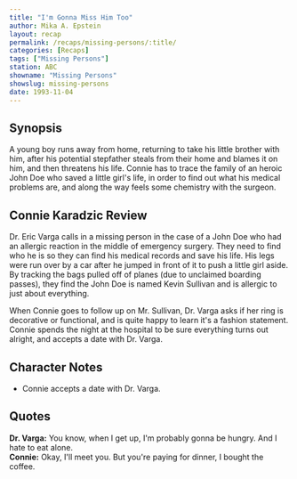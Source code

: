 ```yaml
---
title: "I'm Gonna Miss Him Too"
author: Mika A. Epstein
layout: recap
permalink: /recaps/missing-persons/:title/
categories: [Recaps]
tags: ["Missing Persons"]
station: ABC
showname: "Missing Persons"
showslug: missing-persons
date: 1993-11-04
---
```

  
## Synopsis

A young boy runs away from home, returning to take his little brother with him, after his potential stepfather steals from their home and blames it on him, and then threatens his life. Connie has to trace the family of an heroic John Doe who saved a little girl's life, in order to find out what his medical problems are, and along the way feels some chemistry with the surgeon.

## Connie Karadzic Review

Dr. Eric Varga calls in a missing person in the case of a John Doe who had an allergic reaction in the middle of emergency surgery. They need to find who he is so they can find his medical records and save his life. His legs were run over by a car after he jumped in front of it to push a little girl aside. By tracking the bags pulled off of planes (due to unclaimed boarding passes), they find the John Doe is named Kevin Sullivan and is allergic to just about everything.

When Connie goes to follow up on Mr. Sullivan, Dr. Varga asks if her ring is decorative or functional, and is quite happy to learn it's a fashion statement. Connie spends the night at the hospital to be sure everything turns out alright, and accepts a date with Dr. Varga.

## Character Notes

* Connie accepts a date with Dr. Varga.

## Quotes
**Dr. Varga:** You know, when I get up, I'm probably gonna be hungry. And I hate to eat alone.  
**Connie:** Okay, I'll meet you. But you're paying for dinner, I bought the coffee.
